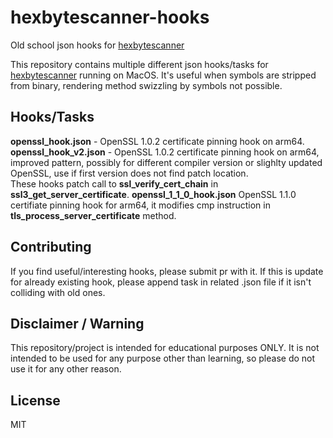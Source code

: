 # hexbytescanner-hooks
Old school json hooks for [hexbytescanner](https://github.com/karek314/hexbytescanner)

This repository contains multiple different json hooks/tasks for [hexbytescanner](https://github.com/karek314/hexbytescanner) running on MacOS. It's useful when symbols are stripped from binary, rendering method swizzling by symbols not possible.

## Hooks/Tasks

<b>openssl_hook.json</b> - OpenSSL 1.0.2 certificate pinning hook on arm64.<br>
<b>openssl_hook_v2.json</b> - OpenSSL 1.0.2 certificate pinning hook on arm64, improved pattern, possibly for different compiler version or slighlty updated OpenSSL, use if first version does not find patch location.<br>
These hooks patch call to <b>ssl_verify_cert_chain</b> in <b>ssl3_get_server_certificate</b>.
<b>openssl_1_1_0_hook.json</b> OpenSSL 1.1.0 certifiate pinning hook for arm64, it modifies cmp instruction in <b>tls_process_server_certificate</b> method.


## Contributing
If you find useful/interesting hooks, please submit pr with it. If this is update for already existing hook, please append task in related .json file if it isn't colliding with old ones.


## Disclaimer / Warning
This repository/project is intended for educational purposes ONLY. It is not intended to be used for any purpose other than learning, so please do not use it for any other reason.

## License
MIT
